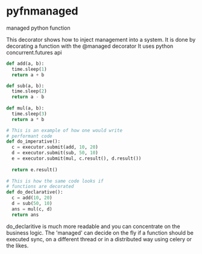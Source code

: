 # pyfnmanaged
managed python function

This decorator shows how to inject management into a system.
It is done by decorating a function with the @managed decorator
It uses python concurrent.futures api

```python
def add(a, b):
  time.sleep(1)
  return a + b

def sub(a, b):
  time.sleep(2)
  return a - b
    
def mul(a, b):
  time.sleep(3)
  return a * b

# This is an example of how one would write
# performant code
def do_imperative():
  c = executor.submit(add, 10, 20)
  d = executor.submit(sub, 50, 10)
  e = executor.submit(mul, c.result(), d.result())
  
  return e.result()
  
# This is how the same code looks if
# functions are decorated
def do_declarative():
  c = add(10, 20)
  d = sub(50, 10)
  ans = mul(c, d)
  return ans
```

do_declaritive is much more readable and you can concentrate on the business logic.
The 'managed' can decide on the fly if a function should be executed sync, on a different thread
or in a distributed way using celery or the likes.
